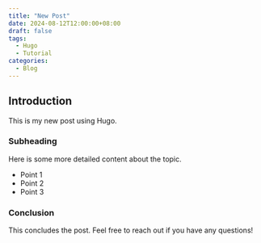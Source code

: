```yaml
---
title: "New Post"
date: 2024-08-12T12:00:00+08:00
draft: false
tags:
  - Hugo
  - Tutorial
categories:
  - Blog
---
```


## Introduction

This is my new post using Hugo. 

### Subheading

Here is some more detailed content about the topic.

- Point 1
- Point 2
- Point 3

### Conclusion

This concludes the post. Feel free to reach out if you have any questions!

